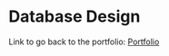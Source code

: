 # Database Design


Link to go back to the portfolio:
[Portfolio](https://s-bishnoi.github.io/shubham-bishnoi/)